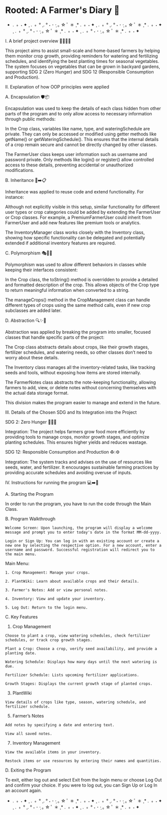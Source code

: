 # Rooted: A Farmer's Diary 🌱

* . ﹢ ˖ ✦ ¸ . ﹢ ° ¸. ° ˖ ･ ·̩ ｡ ☆ ﾟ ＊ ¸* . ﹢ ˖ ✦ ¸ . ﹢ ° ¸. ° ˖ ･ ·̩ ｡ ☆ ﾟ ＊ ¸* . ﹢ ˖ ✦ ¸ . ﹢ ° ¸. ° ˖ ･ ·̩ ｡ ☆ ﾟ ＊ ¸* . ﹢ ˖ ✦ ¸ . ﹢ ° ˖ ･ ·̩ ｡ ☆ ﾟ ＊ ¸* . ﹢ ˖ ✦

I. A brief project overview 🌱📖👩‍🌾

This project aims to assist small-scale and home-based farmers by helping them monitor crop growth, providing reminders for watering and fertilizing schedules, and identifying the best planting times for seasonal vegetables. The system focuses on vegetables that can be grown in backyard gardens, supporting SDG 2 (Zero Hunger) and SDG 12 (Responsible Consumption and Production).

II. Explanation of how OOP principles were applied 
  
  A. Encapsulation 🛡️📦
  
  Encapsulation was used to keep the details of each class hidden from other parts of the program and to only allow access to necessary information through public methods:
  
  In the Crop class, variables like name, type, and wateringSchedule are private. They can only be accessed or modified using getter methods like getName() or getWateringSchedule(). This ensures that the internal details of a crop remain secure and cannot be directly changed by other classes.
  
  The FarmerUser class keeps user information such as username and password private. Only methods like login() or register() allow controlled access to these details, preventing accidental or unauthorized modifications.
  
  B. Inheritance 🧬➡️📋
  
  Inheritance was applied to reuse code and extend functionality. For instance:
  
  Although not explicitly visible in this setup, similar functionality for different user types or crop categories could be added by extending the FarmerUser or Crop classes. For example, a PremiumFarmerUser could inherit from FarmerUser and add new features like premium tools or analytics.
  
  The InventoryManager class works closely with the Inventory class, showing how specific functionality can be delegated and potentially extended if additional inventory features are required.
  
C. Polymorphism 🎭🔄🤹
  
  Polymorphism was used to allow different behaviors in classes while keeping their interfaces consistent:
  
  In the Crop class, the toString() method is overridden to provide a detailed and formatted description of the crop. This allows objects of the Crop type to return meaningful information when converted to a string.
  
  The manageCrops() method in the CropManagement class can handle different types of crops using the same method calls, even if new crop subclasses are added later.
  
D. Abstraction 🔍✨🧩
  
  Abstraction was applied by breaking the program into smaller, focused classes that handle specific parts of the project:
  
  The Crop class abstracts details about crops, like their growth stages, fertilizer schedules, and watering needs, so other classes don’t need to worry about these details.
  
  The Inventory class manages all the inventory-related tasks, like tracking seeds and tools, without exposing how items are stored internally.
  
  The FarmerNotes class abstracts the note-keeping functionality, allowing farmers to add, view, or delete notes without concerning themselves with the actual data storage format.
  
  This division makes the program easier to manage and extend in the future.
  
III. Details of the Chosen SDG and Its Integration into the Project
  
  SDG 2: Zero Hunger 🌾🥦🍅
  
  Integration: The project helps farmers grow food more efficiently by providing tools to manage crops, monitor growth stages, and optimize planting schedules. This ensures higher yields and reduces wastage.
  
  SDG 12: Responsible Consumption and Production ♻️💧⚙️
  
  Integration: The system tracks and advises on the use of resources like seeds, water, and fertilizer. It encourages sustainable farming practices by providing accurate schedules and avoiding overuse of inputs.

IV. Instructions for running the program 💻➡️📜

  A. Starting the Program

In order to run the program, you have to run the code through the Main Class.

  B. Program Walkthrough
  
    Welcome Screen: Upon launching, the program will display a welcome message and prompt you to enter today's date in the format MM-dd-yyyy.
 
    Login or Sign Up: You can log in with an existing account or create a new one by selecting the respective option. For a new account, enter a username and password. Successful registration will redirect you to the main menu.
  
  Main Menu:
  
    1. Crop Management: Manage your crops.
    
    2. PlantWiki: Learn about available crops and their details.
    
    3. Farmer's Notes: Add or view personal notes.
    
    4. Inventory: View and update your inventory.
    
    5. Log Out: Return to the login menu.


C. Key Features
  
  1. Crop Management

    Choose to plant a crop, view watering schedules, check fertilizer schedules, or track crop growth stages.

    Plant a Crop: Choose a crop, verify seed availability, and provide a planting date.
    
    Watering Schedule: Displays how many days until the next watering is due.
    
    Fertilizer Schedule: Lists upcoming fertilizer applications.
    
    Growth Stages: Displays the current growth stage of planted crops.
    
  3. PlantWiki

    View details of crops like type, season, watering schedule, and fertilizer schedule.
    
  5. Farmer’s Notes

    Add notes by specifying a date and entering text.
    
    View all saved notes.
    
  7. Inventory Management

    View the available items in your inventory.
    
    Restock items or use resources by entering their names and quantities.


D. Exiting the Program
  
To exit, either log out and select Exit from the login menu or choose Log Out and confirm your choice. If you were to log out, you can Sign Up or Log In an account again.

* . ﹢ ˖ ✦ ¸ . ﹢ ° ¸. ° ˖ ･ ·̩ ｡ ☆ ﾟ ＊ ¸* . ﹢ ˖ ✦ ¸ . ﹢ ° ¸. ° ˖ ･ ·̩ ｡ ☆ ﾟ ＊ ¸* . ﹢ ˖ ✦ ¸ . ﹢ ° ¸. ° ˖ ･ ·̩ ｡ ☆ ﾟ ＊ ¸* . ﹢ ˖ ✦ ¸ . ﹢ ° ˖ ･ ·̩ ｡ ☆ ﾟ ＊ ¸* . ﹢ ˖ ✦


